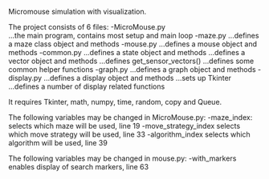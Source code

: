 Micromouse simulation with visualization.

The project consists of 6 files:
-MicroMouse.py		
...the main program, contains most setup and main loop
-maze.py
...defines a maze class object and methods
-mouse.py
...defines a mouse object and methods
-common.py
...defines a state object and methods
...defines a vector object and methods
...defines get_sensor_vectors()
...defines some common helper functions
-graph.py
...defines a graph object and methods
-display.py
...defines a display object and methods
...sets up Tkinter
...defines a number of display related functions

It requires Tkinter, math, numpy, time, random, copy and Queue.

The following variables may be changed in MicroMouse.py:
-maze_index: selects which maze will be used, line 19
-move_strategy_index	selects which move strategy will be used, line 33
-algorithm_index		selects which algorithm will be used, line 39

The following variables may be changed in mouse.py:
-with_markers		enables display of search markers, line 63
